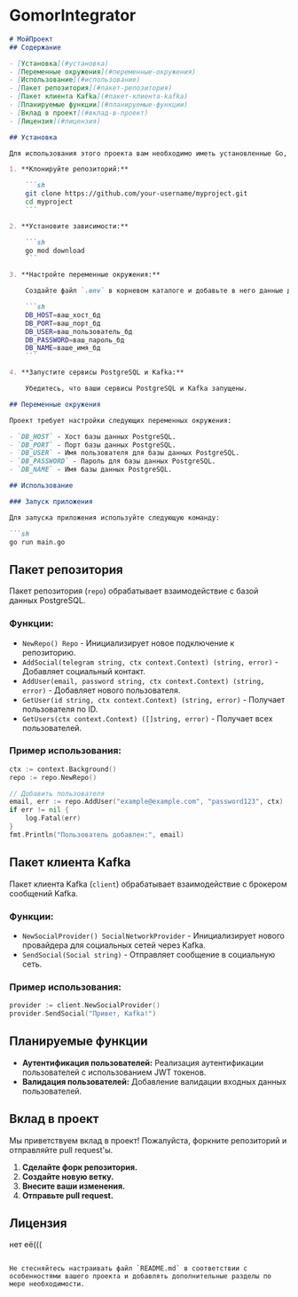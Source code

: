 # GomorIntegrator
```markdown
# МойПроект
## Содержание

- [Установка](#установка)
- [Переменные окружения](#переменные-окружения)
- [Использование](#использование)
- [Пакет репозитория](#пакет-репозитория)
- [Пакет клиента Kafka](#пакет-клиента-kafka)
- [Планируемые функции](#планируемые-функции)
- [Вклад в проект](#вклад-в-проект)
- [Лицензия](#лицензия)

## Установка

Для использования этого проекта вам необходимо иметь установленные Go, PostgreSQL и Kafka на вашем компьютере.

1. **Клонируйте репозиторий:**

    ```sh
    git clone https://github.com/your-username/myproject.git
    cd myproject
    ```

2. **Установите зависимости:**

    ```sh
    go mod download
    ```

3. **Настройте переменные окружения:**

    Создайте файл `.env` в корневом каталоге и добавьте в него данные для подключения к базе данных:

    ```sh
    DB_HOST=ваш_хост_бд
    DB_PORT=ваш_порт_бд
    DB_USER=ваш_пользователь_бд
    DB_PASSWORD=ваш_пароль_бд
    DB_NAME=ваше_имя_бд
    ```

4. **Запустите сервисы PostgreSQL и Kafka:**

    Убедитесь, что ваши сервисы PostgreSQL и Kafka запущены.

## Переменные окружения

Проект требует настройки следующих переменных окружения:

- `DB_HOST` - Хост базы данных PostgreSQL.
- `DB_PORT` - Порт базы данных PostgreSQL.
- `DB_USER` - Имя пользователя для базы данных PostgreSQL.
- `DB_PASSWORD` - Пароль для базы данных PostgreSQL.
- `DB_NAME` - Имя базы данных PostgreSQL.

## Использование

### Запуск приложения

Для запуска приложения используйте следующую команду:

```sh
go run main.go
```

## Пакет репозитория

Пакет репозитория (`repo`) обрабатывает взаимодействие с базой данных PostgreSQL.

### Функции:

- `NewRepo() Repo` - Инициализирует новое подключение к репозиторию.
- `AddSocial(telegram string, ctx context.Context) (string, error)` - Добавляет социальный контакт.
- `AddUser(email, password string, ctx context.Context) (string, error)` - Добавляет нового пользователя.
- `GetUser(id string, ctx context.Context) (string, error)` - Получает пользователя по ID.
- `GetUsers(ctx context.Context) ([]string, error)` - Получает всех пользователей.

### Пример использования:

```go
ctx := context.Background()
repo := repo.NewRepo()

// Добавить пользователя
email, err := repo.AddUser("example@example.com", "password123", ctx)
if err != nil {
    log.Fatal(err)
}
fmt.Println("Пользователь добавлен:", email)
```

## Пакет клиента Kafka

Пакет клиента Kafka (`client`) обрабатывает взаимодействие с брокером сообщений Kafka.

### Функции:

- `NewSocialProvider() SocialNetworkProvider` - Инициализирует нового провайдера для социальных сетей через Kafka.
- `SendSocial(Social string)` - Отправляет сообщение в социальную сеть.

### Пример использования:

```go
provider := client.NewSocialProvider()
provider.SendSocial("Привет, Kafka!")
```

## Планируемые функции

- **Аутентификация пользователей:** Реализация аутентификации пользователей с использованием JWT токенов.
- **Валидация пользователей:** Добавление валидации входных данных пользователей.

## Вклад в проект

Мы приветствуем вклад в проект! Пожалуйста, форкните репозиторий и отправляйте pull request'ы.

1. **Сделайте форк репозитория.**
2. **Создайте новую ветку.**
3. **Внесите ваши изменения.**
4. **Отправьте pull request.**

## Лицензия
нет её(((
```

Не стесняйтесь настраивать файл `README.md` в соответствии с особенностями вашего проекта и добавлять дополнительные разделы по мере необходимости.
